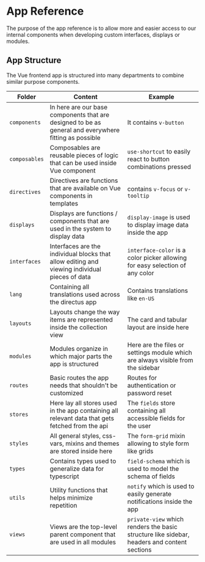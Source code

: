 # App Reference

The purpose of the app reference is to allow more and easier access to our internal components when developing custom
interfaces, displays or modules.

## App Structure

The Vue frontend app is structured into many departments to combine similar purpose components.

| Folder        | Content                                                                                               | Example                                                                                     |
| ------------- | ----------------------------------------------------------------------------------------------------- | ------------------------------------------------------------------------------------------- |
| `components`  | In here are our base components that are designed to be as general and everywhere fitting as possible | It contains `v-button`                                                                      |
| `composables` | Composables are reusable pieces of logic that can be used inside Vue component                        | `use-shortcut` to easily react to button combinations pressed                               |
| `directives`  | Directives are functions that are available on Vue components in templates                            | contains `v-focus` or `v-tooltip`                                                           |
| `displays`    | Displays are functions / components that are used in the system to display data                       | `display-image` is used to display image data inside the app                                |
| `interfaces`  | Interfaces are the individual blocks that allow editing and viewing individual pieces of data         | `interface-color` is a color picker allowing for easy selection of any color                |
| `lang`        | Containing all translations used across the directus app                                              | Contains translations like `en-US`                                                          |
| `layouts`     | Layouts change the way items are represented inside the collection view                               | The card and tabular layout are inside here                                                 |
| `modules`     | Modules organize in which major parts the app is structured                                           | Here are the files or settings module which are always visible from the sidebar             |
| `routes`      | Basic routes the app needs that shouldn't be customized                                               | Routes for authentication or password reset                                                 |
| `stores`      | Here lay all stores used in the app containing all relevant data that gets fetched from the api       | The `fields` store containing all accessible fields for the user                            |
| `styles`      | All general styles, css-vars, mixins and themes are stored inside here                                | The `form-grid` mixin allowing to style form like grids                                     |
| `types`       | Contains types used to generalize data for typescript                                                 | `field-schema` which is used to model the schema of fields                                  |
| `utils`       | Utility functions that helps minimize repetition                                                      | `notify` which is used to easily generate notifications inside the app                      |
| `views`       | Views are the top-level parent component that are used in all modules                                 | `private-view` which renders the basic structure like sidebar, headers and content sections |
